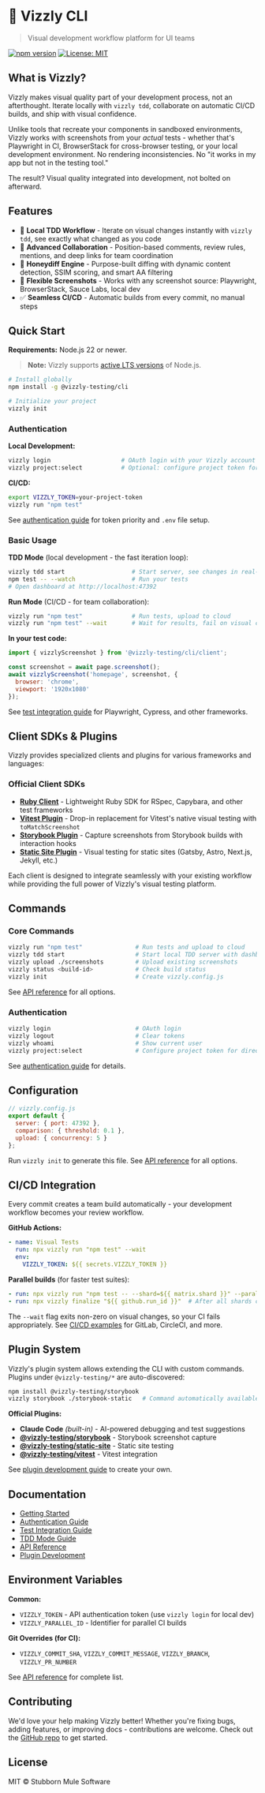 # 🐻 Vizzly CLI

> Visual development workflow platform for UI teams

[![npm version](https://img.shields.io/npm/v/@vizzly-testing/cli.svg)](https://www.npmjs.com/package/@vizzly-testing/cli)
[![License: MIT](https://img.shields.io/badge/License-MIT-yellow.svg)](https://opensource.org/licenses/MIT)

## What is Vizzly?

Vizzly makes visual quality part of your development process, not an afterthought. Iterate locally
with `vizzly tdd`, collaborate on automatic CI/CD builds, and ship with visual confidence.

Unlike tools that recreate your components in sandboxed environments, Vizzly works with screenshots
from your *actual* tests - whether that's Playwright in CI, BrowserStack for cross-browser testing,
or your local development environment. No rendering inconsistencies. No "it works in my app but not
in the testing tool."

The result? Visual quality integrated into development, not bolted on afterward.

## Features

- 🔄 **Local TDD Workflow** - Iterate on visual changes instantly with `vizzly tdd`, see exactly what changed as you code
- 💬 **Advanced Collaboration** - Position-based comments, review rules, mentions, and deep links for team coordination
- 🍯 **Honeydiff Engine** - Purpose-built diffing with dynamic content detection, SSIM scoring, and smart AA filtering
- 📸 **Flexible Screenshots** - Works with any screenshot source: Playwright, BrowserStack, Sauce Labs, local dev
- ✅ **Seamless CI/CD** - Automatic builds from every commit, no manual steps

## Quick Start

**Requirements:** Node.js 22 or newer.

> **Note:** Vizzly supports [active LTS versions](https://nodejs.org/en/about/previous-releases) of Node.js.

```bash
# Install globally
npm install -g @vizzly-testing/cli

# Initialize your project
vizzly init
```

### Authentication

**Local Development:**
```bash
vizzly login                    # OAuth login with your Vizzly account
vizzly project:select           # Optional: configure project token for this directory
```

**CI/CD:**
```bash
export VIZZLY_TOKEN=your-project-token
vizzly run "npm test"
```

See [authentication guide](./docs/authentication.md) for token priority and `.env` file setup.

### Basic Usage

**TDD Mode** (local development - the fast iteration loop):
```bash
vizzly tdd start                   # Start server, see changes in real-time
npm test -- --watch                # Run your tests
# Open dashboard at http://localhost:47392
```

**Run Mode** (CI/CD - for team collaboration):
```bash
vizzly run "npm test"              # Run tests, upload to cloud
vizzly run "npm test" --wait       # Wait for results, fail on visual changes
```

**In your test code:**
```javascript
import { vizzlyScreenshot } from '@vizzly-testing/cli/client';

const screenshot = await page.screenshot();
await vizzlyScreenshot('homepage', screenshot, {
  browser: 'chrome',
  viewport: '1920x1080'
});
```

See [test integration guide](./docs/test-integration.md) for Playwright, Cypress, and other frameworks.

## Client SDKs & Plugins

Vizzly provides specialized clients and plugins for various frameworks and languages:

### Official Client SDKs

- **[Ruby Client](./clients/ruby)** - Lightweight Ruby SDK for RSpec, Capybara, and other test frameworks
- **[Vitest Plugin](./clients/vitest)** - Drop-in replacement for Vitest's native visual testing with `toMatchScreenshot`
- **[Storybook Plugin](./clients/storybook)** - Capture screenshots from Storybook builds with interaction hooks
- **[Static Site Plugin](./clients/static-site)** - Visual testing for static sites (Gatsby, Astro, Next.js, Jekyll, etc.)

Each client is designed to integrate seamlessly with your existing workflow while providing the full
power of Vizzly's visual testing platform.

## Commands

### Core Commands

```bash
vizzly run "npm test"               # Run tests and upload to cloud
vizzly tdd start                    # Start local TDD server with dashboard
vizzly upload ./screenshots         # Upload existing screenshots
vizzly status <build-id>            # Check build status
vizzly init                         # Create vizzly.config.js
```

See [API reference](./docs/api-reference.md) for all options.

### Authentication

```bash
vizzly login                        # OAuth login
vizzly logout                       # Clear tokens
vizzly whoami                       # Show current user
vizzly project:select               # Configure project token for directory
```

See [authentication guide](./docs/authentication.md) for details.

## Configuration

```javascript
// vizzly.config.js
export default {
  server: { port: 47392 },
  comparison: { threshold: 0.1 },
  upload: { concurrency: 5 }
};
```

Run `vizzly init` to generate this file. See [API reference](./docs/api-reference.md) for all options.

## CI/CD Integration

Every commit creates a team build automatically - your development workflow becomes your review workflow.

**GitHub Actions:**
```yaml
- name: Visual Tests
  run: npx vizzly run "npm test" --wait
  env:
    VIZZLY_TOKEN: ${{ secrets.VIZZLY_TOKEN }}
```

**Parallel builds** (for faster test suites):
```yaml
- run: npx vizzly run "npm test -- --shard=${{ matrix.shard }}" --parallel-id="${{ github.run_id }}"
- run: npx vizzly finalize "${{ github.run_id }}"  # After all shards complete
```

The `--wait` flag exits non-zero on visual changes, so your CI fails appropriately. See [CI/CD
examples](./docs/getting-started.md#cicd-integration) for GitLab, CircleCI, and more.

## Plugin System

Vizzly's plugin system allows extending the CLI with custom commands. Plugins under `@vizzly-testing/*` are auto-discovered:

```bash
npm install @vizzly-testing/storybook
vizzly storybook ./storybook-static   # Command automatically available
```

**Official Plugins:**
- **Claude Code** *(built-in)* - AI-powered debugging and test suggestions
- **[@vizzly-testing/storybook](./clients/storybook)** - Storybook screenshot capture
- **[@vizzly-testing/static-site](./clients/static-site)** - Static site testing
- **[@vizzly-testing/vitest](./clients/vitest)** - Vitest integration

See [plugin development guide](./docs/plugins.md) to create your own.

## Documentation

- [Getting Started](./docs/getting-started.md)
- [Authentication Guide](./docs/authentication.md)
- [Test Integration Guide](./docs/test-integration.md)
- [TDD Mode Guide](./docs/tdd-mode.md)
- [API Reference](./docs/api-reference.md)
- [Plugin Development](./docs/plugins.md)

## Environment Variables

**Common:**
- `VIZZLY_TOKEN` - API authentication token (use `vizzly login` for local dev)
- `VIZZLY_PARALLEL_ID` - Identifier for parallel CI builds

**Git Overrides (for CI):**
- `VIZZLY_COMMIT_SHA`, `VIZZLY_COMMIT_MESSAGE`, `VIZZLY_BRANCH`, `VIZZLY_PR_NUMBER`

See [API reference](./docs/api-reference.md) for complete list.

## Contributing

We'd love your help making Vizzly better! Whether you're fixing bugs, adding features, or improving
docs - contributions are welcome. Check out the [GitHub repo](https://github.com/vizzly-testing/cli)
to get started.

## License

MIT © Stubborn Mule Software
